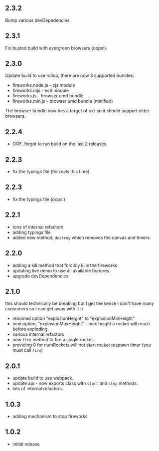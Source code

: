 
## 2.3.2

Bump various devDepedencies

## 2.3.1

Fix busted build with evergreen browsers (oops!).

## 2.3.0

Update build to use rollup, there are now 3 supported bunldes:

- fireworks.node.js - cjs module
- fireworks.mjs - es6 module
- fireworks.js - browser umd bundle
- fireworks.min.js - browser umd bundle (minified)

The browser bundle now has a target of `es3` so it should support older browsers.

## 2.2.4

- OOF, forgot to run build on the last 2 releases.

## 2.2.3

- fix the typings file (for reals this time)

## 2.2.3

- fix the typings file (oops!)

## 2.2.1

- tons of internal refactors
- adding typings file
- added new method, `destroy` which removes the canvas and timers.

## 2.2.0

- adding a kill method that forcibly kills the fireworks
- updating live demo to use all available features
- upgrade devDependencies

## 2.1.0

this should technically be breaking but I get the sense I don't have many consumers so I can get away with it :)

- renamed option "explosionHeight" to "explosionMinHeight"
- new option, "explosionMaxHeight" - max height a rocket will reach before exploding.
- various internal refactors
- new `fire` method to fire a single rocket.
- providing 0 for numRockets will not start rocket respawn timer (you must call `fire`)

## 2.0.1

- update build to use webpack.
- update api - now exports class with `start` and `stop` methods.
- lots of internal refactors.

## 1.0.3

- adding mechanism to stop fireworks

## 1.0.2

- initial release
